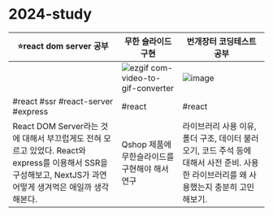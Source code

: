 # 2024-study

| ⭐react dom server 공부| 무한 슬라이드 구현    | 번개장터 코딩테스트 공부   | 
|--------------|--------------|--------------|
|| ![ezgif com-video-to-gif-converter](https://github.com/keinn51/practice_skill/assets/79993356/f14bed25-1bff-4843-ac89-055b2f5c8dbf) |    ![image](https://github.com/keinn51/practice_skill/assets/79993356/c2d8f935-4a57-4751-9b10-a2c50cf27db1)|
|#react #ssr #react-server #express|#react|#react|
| React DOM Server라는 것에 대해서 부끄럽게도 전혀 모르고 있었다. React와 express를 이용해서 SSR을 구성해보고, NextJS가 과연 어떻게 생겨먹은 애일까 생각해본다. |  Qshop 제품에 무한슬라이드를 구현해야 해서 연구   | 라이브러리 사용 이유, 폴더 구조, 데이터 불러오기, 코드 주석 등에 대해서 사전 준비. 사용한 라이브러리를 왜 사용했는지 충분히 고민해보기.  |
